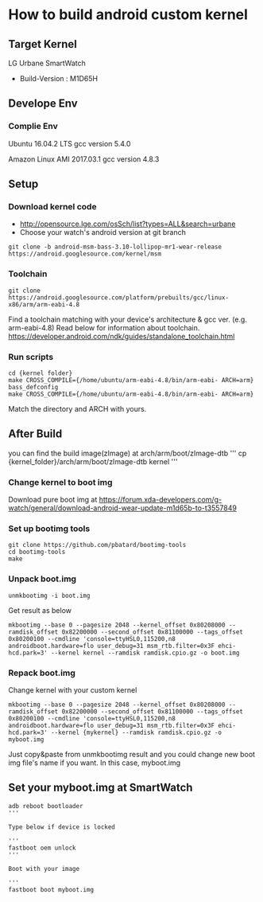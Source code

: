 # How to build android custom kernel 

## Target Kernel
LG Urbane SmartWatch
- Build-Version : M1D65H

## Develope Env
### Complie Env
Ubuntu 16.04.2 LTS
gcc version 5.4.0

Amazon Linux AMI 2017.03.1
gcc version 4.8.3

## Setup

### Download kernel code 
- http://opensource.lge.com/osSch/list?types=ALL&search=urbane
- Choose your watch's android version at git branch
```
git clone -b android-msm-bass-3.10-lollipop-mr1-wear-release https://android.googlesource.com/kernel/msm
```

### Toolchain
```
git clone https://android.googlesource.com/platform/prebuilts/gcc/linux-x86/arm/arm-eabi-4.8
```
Find a toolchain matching with your device's architecture & gcc ver. (e.g. arm-eabi-4.8)
Read below for information about toolchain.
https://developer.android.com/ndk/guides/standalone_toolchain.html

### Run scripts
```
cd {kernel folder}
make CROSS_COMPILE={/home/ubuntu/arm-eabi-4.8/bin/arm-eabi- ARCH=arm} bass_defconfig
make CROSS_COMPILE={/home/ubuntu/arm-eabi-4.8/bin/arm-eabi- ARCH=arm}
```
Match the directory and ARCH with yours.

## After Build
you can find the build image(zImage) at arch/arm/boot/zImage-dtb
'''
cp {kernel_folder}/arch/arm/boot/zImage-dtb kernel
'''

### Change kernel to boot img
Download pure boot img at https://forum.xda-developers.com/g-watch/general/download-android-wear-update-m1d65b-to-t3557849

### Set up bootimg tools
```
git clone https://github.com/pbatard/bootimg-tools
cd bootimg-tools
make
```

### Unpack boot.img
```
unmkbootimg -i boot.img
```

Get result as below

```
mkbootimg --base 0 --pagesize 2048 --kernel_offset 0x80208000 --ramdisk_offset 0x82200000 --second_offset 0x81100000 --tags_offset 0x80200100 --cmdline 'console=ttyHSL0,115200,n8 androidboot.hardware=flo user_debug=31 msm_rtb.filter=0x3F ehci-hcd.park=3' --kernel kernel --ramdisk ramdisk.cpio.gz -o boot.img
```

### Repack boot.img
Change kernel with your custom kernel

```
mkbootimg --base 0 --pagesize 2048 --kernel_offset 0x80208000 --ramdisk_offset 0x82200000 --second_offset 0x81100000 --tags_offset 0x80200100 --cmdline 'console=ttyHSL0,115200,n8 androidboot.hardware=flo user_debug=31 msm_rtb.filter=0x3F ehci-hcd.park=3' --kernel {mykernel} --ramdisk ramdisk.cpio.gz -o myboot.img
```

Just copy&paste from unmkbootimg result and you could change new boot img file's name if you want. In this case, myboot.img

## Set your myboot.img at SmartWatch
```
adb reboot bootloader
'''

Type below if device is locked

'''
fastboot oem unlock
'''

Boot with your image

'''
fastboot boot myboot.img
```
